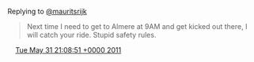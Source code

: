 Replying to [@mauritsrijk](https://twitter.com/mauritsrijk/status/75669720656912384)

> Next time I need to get to Almere at 9AM and get kicked out there, I will catch your ride\. Stupid safety rules\.

<img src="../../media/tweet.ico" width="12" /> [Tue May 31 21:08:51 +0000 2011](https://twitter.com/DromerDenker/status/75670096890167298)